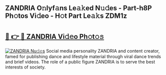 ## ZANDRIA O𝚗lyf𝚊ns Le𝚊𝚔ed N𝚞𝚍es - Part-h8P Ph𝚘tos Vi𝚍eo - H𝚘t Part Le𝚊𝚔s ZDM1z

# <h2><a href="http://hf2rpuk.feru.top/?c=ZANDRIA">🔗 👉 🔴 ZANDRIA Vi𝚍𝚎o Ph𝚘t𝚘𝚜</a></h2>

[![ZANDRIA Nu𝚍𝚎s](https://i.imgur.com/0TWrTi3.gif)](http://hf2rpuk.feru.top/?c=ZANDRIA)
Social media personality ZANDRIA and content creator, famed for publishing dance and lifestyle material through viral dance trends and brief videos. The role of a public figure ZANDRIA is to serve the best interests of society. 
